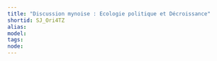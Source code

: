 ```yaml
---
title: "Discussion mynoise : Ecologie politique et Décroissance"
shortid: SJ_Ori4TZ
alias: 
model: 
tags: 
node: 
--- 
```

 